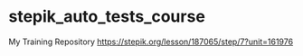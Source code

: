 # stepik_auto_tests_course
My Training Repository
https://stepik.org/lesson/187065/step/7?unit=161976

